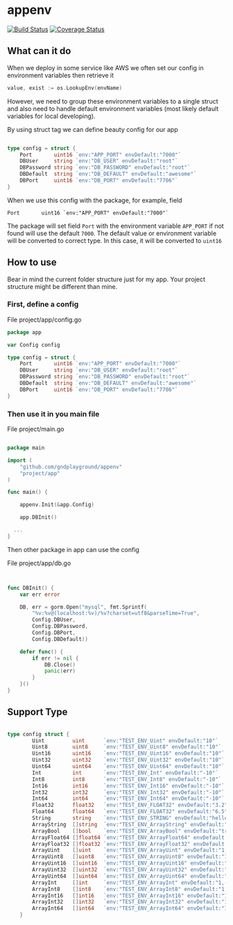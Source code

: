 # appenv 

[![Build Status](https://travis-ci.org/gndplayground/appenv.svg?branch=master)](https://travis-ci.org/gndplayground/appenv)
[![Coverage Status](https://coveralls.io/repos/github/gndplayground/appenv/badge.svg?branch=master)](https://coveralls.io/github/gndplayground/appenv?branch=master)

## What can it do

When we deploy in some service like AWS we often set our config in environment variables then retrieve it

```go
value, exist := os.LookupEnv(envName)
```

However, we need to group these environment variables to a single struct and also need to handle default environment variables (most likely 
default variables for local developing).

By using struct tag we can define beauty config for our app

```go

type config = struct {
	Port       uint16 `env:"APP_PORT" envDefault:"7000"`
	DBUser     string `env:"DB_USER" envDefault:"root"`
	DBPassword string `env:"DB_PASSWORD" envDefault:"root"`
	DBDefault  string `env:"DB_DEFAULT" envDefault:"awesome"`
	DBPort     uint16 `env:"DB_PORT" envDefault:"7706"`
}

```

When we use this config with the package, for example, field

```
Port       uint16 `env:"APP_PORT" envDefault:"7000"`
```

The package will set field `Port` with the environment variable `APP_PORT` if not found will use the default `7000`. 
The default value or environment variable will be converted to correct type. In this case, it will be converted to `uint16`

## How to use

Bear in mind the current folder structure just for my app. Your project structure might be different than mine.

### First, define a config

File project/app/config.go

```go
package app

var Config config

type config = struct {
	Port       uint16 `env:"APP_PORT" envDefault:"7000"`
	DBUser     string `env:"DB_USER" envDefault:"root"`
	DBPassword string `env:"DB_PASSWORD" envDefault:"root"`
	DBDefault  string `env:"DB_DEFAULT" envDefault:"awesome"`
	DBPort     uint16 `env:"DB_PORT" envDefault:"7706"`
}
```

### Then use it in you main file

File project/main.go

```go

package main

import (
	"github.com/gndplayground/appenv"
	"project/app"
)

func main() {

	appenv.Init(&app.Config)

	app.DBInit()

  ...
}


```

Then other package in app can use the config

File project/app/db.go

```go


func DBInit() {
	var err error

	DB, err = gorm.Open("mysql", fmt.Sprintf(
		"%v:%v@(localhost:%v)/%v?charset=utf8&parseTime=True",
		Config.DBUser,
		Config.DBPassword,
		Config.DBPort,
		Config.DBDefault))

	defer func() {
		if err != nil {
			DB.Close()
			panic(err)
		}
	}()
}

```

## Support Type

```go

type config struct {
		Uint         uint      `env:"TEST_ENV_Uint" envDefault:"10"`
		Uint8        uint8     `env:"TEST_ENV_Uint8" envDefault:"10"`
		Uint16       uint16    `env:"TEST_ENV_Uint16" envDefault:"10"`
		Uint32       uint32    `env:"TEST_ENV_Uint32" envDefault:"10"`
		Uint64       uint64    `env:"TEST_ENV_Uint64" envDefault:"10"`
		Int          int       `env:"TEST_ENV_Int" envDefault:"-10"`
		Int8         int8      `env:"TEST_ENV_Int8" envDefault:"-10"`
		Int16        int16     `env:"TEST_ENV_Int16" envDefault:"-10"`
		Int32        int32     `env:"TEST_ENV_Int32" envDefault:"-10"`
		Int64        int64     `env:"TEST_ENV_Int64" envDefault:"-10"`
		Float32      float32   `env:"TEST_ENV_FLOAT32" envDefault:"3.2"`
		Float64      float64   `env:"TEST_ENV_FLOAT32" envDefault:"6.5"`
		String       string    `env:"TEST_ENV_STRING" envDefault:"hello"`
		ArrayString  []string  `env:"TEST_ENV_ArrayString" envDefault:"a,b,c"`
		ArrayBool    []bool    `env:"TEST_ENV_ArrayBool" envDefault:"true,true,false"`
		ArrayFloat64 []float64 `env:"TEST_ENV_ArrayFloat64" envDefault:"5.4,5.1,5.3"`
		ArrayFloat32 []float32 `env:"TEST_ENV_ArrayFloat32" envDefault:"5.4,5.1,5.3"`
		ArrayUint    []uint    `env:"TEST_ENV_ArrayUint" envDefault:"1,3,5"`
		ArrayUint8   []uint8   `env:"TEST_ENV_ArrayUint8" envDefault:"1,3,5"`
		ArrayUint16  []uint16  `env:"TEST_ENV_ArrayUint16" envDefault:"1,3,5"`
		ArrayUint32  []uint32  `env:"TEST_ENV_ArrayUint32" envDefault:"1,3,5"`
		ArrayUint64  []uint64  `env:"TEST_ENV_ArrayUint64" envDefault:"1,3,5"`
		ArrayInt     []int     `env:"TEST_ENV_ArrayInt" envDefault:"1,-3,5"`
		ArrayInt8    []int8    `env:"TEST_ENV_ArrayInt8" envDefault:"1,-3,5"`
		ArrayInt16   []int16   `env:"TEST_ENV_ArrayInt16" envDefault:"1,-3,5"`
		ArrayInt32   []int32   `env:"TEST_ENV_ArrayInt32" envDefault:"1,-3,5"`
		ArrayInt64   []int64   `env:"TEST_ENV_ArrayInt64" envDefault:"1,-3,5"`
	}

```
